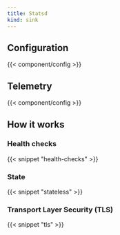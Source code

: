 ```yaml
---
title: Statsd
kind: sink
---
```


## Configuration

{{< component/config >}}

## Telemetry

{{< component/config >}}

## How it works

### Health checks

{{< snippet "health-checks" >}}

### State

{{< snippet "stateless" >}}

### Transport Layer Security (TLS)

{{< snippet "tls" >}}
